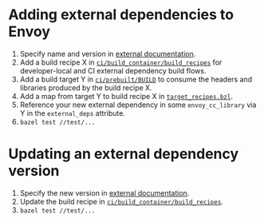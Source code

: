 # Adding external dependencies to Envoy

1. Specify name and version in [external documentation](../docs/install/requirements.rst).
2. Add a build recipe X in [`ci/build_container/build_recipes`](../ci/build_container/build_recipes)
   for developer-local and CI external dependency build flows.
3. Add a build target Y in [`ci/prebuilt/BUILD`](../ci/prebuilt/BUILD) to consume the headers and
   libraries produced by the build recipe X.
4. Add a map from target Y to build recipe X in [`target_recipes.bzl`](target_recipes.bzl).
5. Reference your new external dependency in some `envoy_cc_library` via Y in the `external_deps`
   attribute.
6. `bazel test //test/...`

# Updating an external dependency version

1. Specify the new version in [external documentation](../docs/install/requirements.rst).
2. Update the build recipe in [`ci/build_container/build_recipes`](../ci/build_container/build_recipes).
3. `bazel test //test/...`
